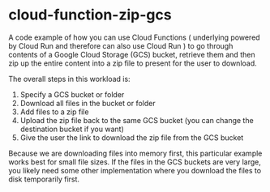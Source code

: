# cloud-function-zip-gcs
A code example of how you can use Cloud Functions ( underlying powered by Cloud Run and therefore can also use Cloud Run ) to go through contents of a Google Cloud Storage (GCS) bucket, retrieve them and then zip up the entire content into a zip file to present for the user to download.

The overall steps in this workload is:

1. Specify a GCS bucket or folder
2. Download all files in the bucket or folder
3. Add files to a zip file
4. Upload the zip file back to the same GCS bucket (you can change the destination bucket if you want)
5. Give the user the link to download the zip file from the GCS bucket

Because we are downloading files into memory first, this particular example works best for small file sizes. If the files in the GCS buckets are very large, you likely need some other implementation where you download the files to disk temporarily first.
